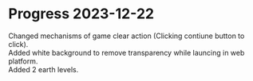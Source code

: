 # Progress 2023-12-22

Changed mechanisms of game clear action (Clicking contiune button to click).  
Added white background to remove transparency while launcing in web platform.  
Added 2 earth levels.